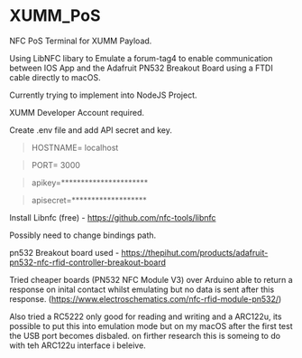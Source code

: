 # XUMM_PoS
NFC PoS Terminal for XUMM Payload.

Using LibNFC libary to Emulate a forum-tag4 to enable communication between IOS App and the Adafruit PN532 Breakout Board using a FTDI cable directly to macOS.

Currently trying to implement into NodeJS Project. 

XUMM Developer Account required.

Create .env file and add API secret and key.

>HOSTNAME= localhost

>PORT= 3000

>apikey=**********************

>apisecret=*******************

Install Libnfc (free) - https://github.com/nfc-tools/libnfc

Possibly need to change bindings path.

pn532 Breakout board used - https://thepihut.com/products/adafruit-pn532-nfc-rfid-controller-breakout-board

Tried cheaper boards (PN532 NFC Module V3) over Arduino able to return a response on inital contact whilst emulating but no data is sent after this response.
(https://www.electroschematics.com/nfc-rfid-module-pn532/)

Also tried a RC5222 only good for reading and writing and a ARC122u, its possible to put this into emulation mode but on my macOS after the first test the USB port becomes disbaled. on firther research this is someing to do with teh ARC122u interface i beleive.
